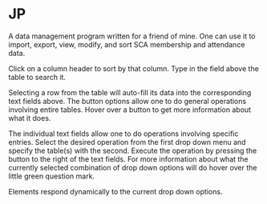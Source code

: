 # JP
A data management program written for a friend of mine. One can use it to import, export, view, modify, and sort SCA membership and attendance data.

Click on a column header to sort by that column.
Type in the field above the table to search it.

Selecting a row from the table will auto-fill its data into the corresponding text fields above.
The button options allow one to do general operations involving entire tables. Hover over a button to get more information about what it does.

The individual text fields allow one to do operations involving specific entries. Select the desired operation from the first drop down menu and specify the table(s) with the second. Execute the operation by pressing the button to the right of the text fields. For more information about what the currently selected combination of drop down options will do hover over the little green question mark.

Elements respond dynamically to the current drop down options.
